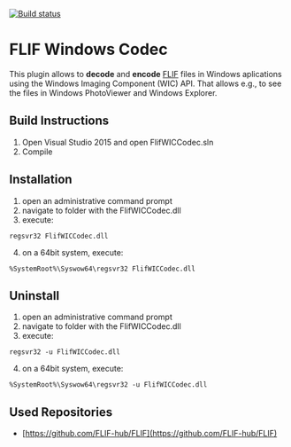 [![Build status](https://ci.appveyor.com/api/projects/status/1nr6guwkvyxui3rt?svg=true)](https://ci.appveyor.com/project/peirick/flifwiccodec)

# FLIF Windows Codec
This plugin allows to **decode** and **encode** [FLIF](http://flif.com) files in Windows aplications using the Windows Imaging Component (WIC) API. That allows e.g., to see the files
in Windows PhotoViewer and Windows Explorer.

## Build Instructions
1. Open Visual Studio 2015 and open FlifWICCodec.sln
2. Compile

## Installation
1. open an administrative command prompt
2. navigate to folder with the FlifWICCodec.dll
3. execute:
```
regsvr32 FlifWICCodec.dll
```
4. on a 64bit system, execute:
```
%SystemRoot%\Syswow64\regsvr32 FlifWICCodec.dll
```

## Uninstall
1. open an administrative command prompt
2. navigate to folder with the FlifWICCodec.dll
3. execute:
```
regsvr32 -u FlifWICCodec.dll
```
4. on a 64bit system, execute:
```
%SystemRoot%\Syswow64\regsvr32 -u FlifWICCodec.dll
```

## Used Repositories
* [https://github.com/FLIF-hub/FLIF](https://github.com/FLIF-hub/FLIF)
